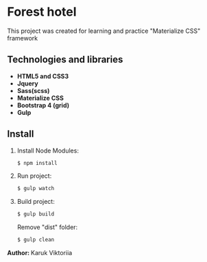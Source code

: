 <h1>Forest hotel</h1>

<p>This project was created for learning and practice "Materialize CSS" framework</p>

<h2>Technologies and libraries</h2>

<ul>
	<li><strong>HTML5 and CSS3</strong></li>
	<li><strong>Jquery</strong></li>
	<li><strong>Sass(scss)</strong></li>
	<li><strong>Materialize CSS</strong></li>
	<li><strong>Bootstrap 4 (grid)</strong></li>
	<li><strong>Gulp</strong></li>
</ul>

<h2>Install</h2>

<ol>
<li>

<p>Install Node Modules:</p>

```sh
$ npm install
```

</li>

<li>

<p>Run project:</p>

```sh
$ gulp watch
```

</li>

<li>

<p>Build project:</p>

```sh
$ gulp build
```

</li>

</li>

<p>Remove "dist" folder: </p>

```sh
$ gulp clean
``` 

</li>

</ol> 

<p><strong>Author: </strong>Karuk Viktoriia</p>
